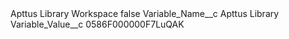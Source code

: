 <?xml version="1.0" encoding="UTF-8"?>
<CustomMetadata xmlns="http://soap.sforce.com/2006/04/metadata" xmlns:xsi="http://www.w3.org/2001/XMLSchema-instance" xmlns:xsd="http://www.w3.org/2001/XMLSchema">
    <label>Apttus Library Workspace</label>
    <protected>false</protected>
    <values>
        <field>Variable_Name__c</field>
        <value xsi:type="xsd:string">Apttus Library</value>
    </values>
    <values>
        <field>Variable_Value__c</field>
        <value xsi:type="xsd:string">0586F000000F7LuQAK</value>
    </values>
</CustomMetadata>
